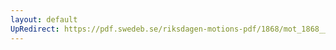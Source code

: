 ```yaml
---
layout: default
UpRedirect: https://pdf.swedeb.se/riksdagen-motions-pdf/1868/mot_1868__fk__00012/mot_1868__fk__00012_002.pdf
---
```


